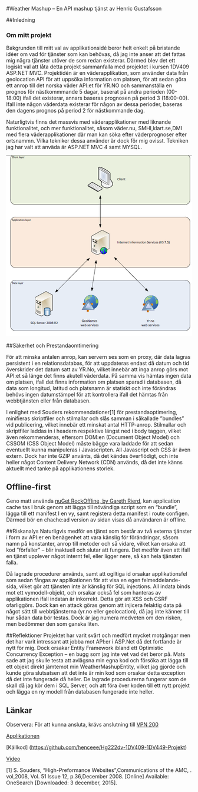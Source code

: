 #Weather Mashup – En API mashup tjänst av Henric Gustafsson

##Inledning
### Om mitt projekt
Bakgrunden till mitt val av applikationsidé beror helt enkelt på bristande idéer om vad för tjänster som kan behövas, då jag inte anser att det fattas mig några tjänster utöver de som redan existerar. Därmed  blev det ett logiskt val att låta detta projekt sammanfalla med projektet i kursen 1DV409 ASP.NET MVC. Projektidén är en väderapplikation, som använder data från geolocation API för att uppsöka information om platsen, för att sedan göra ett anrop till det norska väder API:et för YR.NO och sammanställa en prognos för nästkommmande 5 dagar, baserat på andra perioden (00-18:00) ifall det existerar, annars baseras prognosen på period 3 (18:00-00). Ifall inte någon väderdata existerar för någon av dessa perioder, baseras den dagens prognos på period 2 för nästkommande dag.

Naturligtvis finns det massvis med väderapplikationer med liknande funktionalitet, och mer funktionalitet, såsom väder.nu, SMHI,klart.se,DMI med flera väderapplikationer där man kan söka efter väderprognoser efter ortsnammn. Vilka tekniker dessa använder är dock för mig ovisst.
Tekniken jag har valt att anväda är ASP.NET MVC 4 samt MYSQL.

 !["Application Layers"](https://raw.githubusercontent.com/henceee/Hg222dv-1DV409-1DV449-Projekt/15236a086fa3547da9903f0f238c20108975d8f9/WeatherMashup/ApplicationLayers.png)

##Säkerhet och Prestandaomtimering

För att minska antalen anrop, kan servern ses som en proxy, där data lagras persistent i en relationsdatabas, för att uppdateras endast då datum och tid överskrider det datum satt av YR.No,  vilket innebär att inga anrop görs mot API:et så länge det finns akutell väderdata. På samma vis hämtas ingen data om platsen, ifall det finns information om platsen sparad i databasen, då data som longitud, latitud och platsnamn är statiskt och inte förändras behövs ingen datumstämpel för att kontrollera ifall det hämtas från webbtjänsten eller från databasen. 

I enlighet med Souders rekommendationer[1] för prestandaoptimering, minifieras skriptfiler och stilmallar och slås samman i såkallade ”bundles” vid publicering, vilket innebär ett minskat antal HTTP-anrop. Stilmallar och skriptfiler laddas in i headern respektive längst ned i body taggen, vilket även rekommenderas, eftersom DOM:en (Document Object Model) och CSSOM (CSS Object Model) måste bägge vara laddade för att sedan eventuellt kunna manipuleras i Javascripten. All Javascript och CSS är även extern. Dock har inte GZIP använts, då det kändes överflödigt, och inte heller något Content Delivery Network (CDN) används, då det inte känns aktuellt med tanke på applikationens storlek.

## Offline-first
Geno matt använda [nuGet RockOffline, by Gareth Rierd]( https://github.com/gareth-reid/RockOffline/tree/master/RockOfflinePackage), kan application cache tas I bruk genom att lägga till növändiga script som en “bundle”, lägga till ett manifest I en vy, samt registera detta manifest i route configen. Därmed bör en chache:ad version av sidan visas då användaren är offline.
 
##Riskanalys
Naturligvis medför en tjänst som består av två externa tjänster i form av API:er en benägenhet att vara känslig för förändringar, såsom namn på konstanter, anrop till metoder och så vidare, vilket kan orsaka att kod ”förfaller” – blir inaktuell och slutar att fungera. Det medför även att ifall en tjänst upplever något internt fel, eller ligger nere, så kan hela tjänsten falla.

Då lagrade procedurer används, samt att ogiltiga id orsakar applikationsfel som sedan fångas av applikationen för att visa en egen felmeddelande-sida, vilket gör att tjänsten inte är känslig för SQL injections. All indata binds mot ett vymodell-objekt, och orsakar också fel som hanteras av applikationen ifall indatan är inkorrekt. Detta gör att XSS och CSRF ofarliggörs. Dock kan en attack göras genom att injicera felaktig data på något sätt till webbtjänsterna (yr.no eller geolocation), då jag inte känner till hur sådan data bör testas. Dock är jag numera medveten om den risken, men bedömmer den som ganska liten.

##Reflektioner
Projektet har varit svårt och medfört mycket motgångar men det har varit intressant att jobba mot API:er i ASP.Net då det fortfande är nytt för mig. Dock orsakar Entity Framework ibland ett Optimistic Concurrency Exception – en bugg som jag inte vet vad det beror på. Mats sade att jag skulle testa att avlägsna min egna kod och försöka att lägga till ett objekt direkt jämtemot min WeatherMashupEntity, vilket jag gjorde och kunde göra slutsatsen att det inte är min kod som orsakar detta exception då det inte fungerade då heller. De lagrade procedurerna fungerar som de skall då jag kör dem i SQL Server, och att föra över koden till ett nytt projekt och lägga en ny modell från databasen fungerade inte heller. 


## Länkar
Observera: För att kunna ansluta, krävs anslutning till [VPN 200](https://github.com/1dv409/kursmaterial/raw/master/Laborationsuppgifter/konfigurera-vpn-anslutning-vpn200-lnu-se.pdf)

[Applikationen](http://172.16.214.1/1dv409/hg222dv)

[Källkod] (https://github.com/henceee/Hg222dv-1DV409-1DV449-Projekt)

[Video]( https://youtu.be/wEfF0fLWMtk)

[1] S. Souders, “High-Preformance Websites”,Communications of the AMC, . vol,2008, Vol. 51 Issue 12, p.36,December 2008. [Online] Available: OneSearch [Downloaded: 3 december, 2015].
